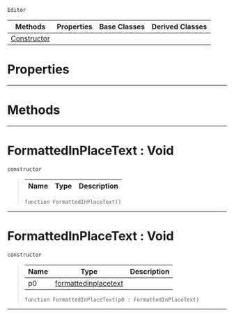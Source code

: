  `Editor`

|Methods|Properties|Base Classes|Derived Classes|
|---|---|---|---|
|[ Constructor](https://github.com/ZilchEngine/ZilchDocs/blob/master/code_reference/class_reference/formattedinplacetext.md#formattedinplacetext-voi)| | | |


 #  Properties


---  
 #  Methods


---  
 #  FormattedInPlaceText : Void

 `constructor`

> 
> |Name|Type|Description|
> |---|---|---|
> ``` lang=cpp, name=Nada
> function FormattedInPlaceText()
> ``` 


---  
 #  FormattedInPlaceText : Void

 `constructor`

> 
> |Name|Type|Description|
> |---|---|---|
> |p0|[formattedinplacetext](https://github.com/ZilchEngine/ZilchDocs/blob/master/code_reference/class_reference/formattedinplacetext.md)| |
> ``` lang=cpp, name=Nada
> function FormattedInPlaceText(p0 : FormattedInPlaceText)
> ``` 


---  
 

 